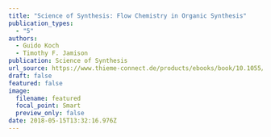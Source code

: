 ```yaml
---
title: "Science of Synthesis: Flow Chemistry in Organic Synthesis"
publication_types:
  - "5"
authors:
  - Guido Koch
  - Timothy F. Jamison
publication: Science of Synthesis
url_source: https://www.thieme-connect.de/products/ebooks/book/10.1055/b-006-161272
draft: false
featured: false
image:
  filename: featured
  focal_point: Smart
  preview_only: false
date: 2018-05-15T13:32:16.976Z
---
```


